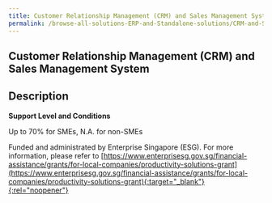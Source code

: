 ```yaml
---
title: Customer Relationship Management (CRM) and Sales Management System
permalink: /browse-all-solutions-ERP-and-Standalone-solutions/CRM-and-Sales-Mgmt-System
---
```


## Customer Relationship Management (CRM) and Sales Management System
## Description

**Support Level and Conditions**

Up to 70% for SMEs, N.A. for non-SMEs

Funded and administrated by Enterprise Singapore (ESG). For more information, please refer to
[https://www.enterprisesg.gov.sg/financial-assistance/grants/for-local-companies/productivity-solutions-grant](https://www.enterprisesg.gov.sg/financial-assistance/grants/for-local-companies/productivity-solutions-grant){:target="_blank"}{:rel="noopener"}


